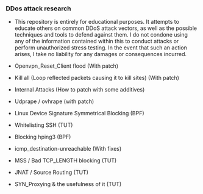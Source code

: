 ### DDos attack research

- This repository is entirely for educational purposes. It attempts to educate others on common DDoS attack vectors, as well as the possible techniques and tools to defend against them. I do not condone using any of the information contained within this to conduct attacks or perform unauthorized stress testing. In the event that such an action arises, I take no liability for any damages or consequences incurred.



- Openvpn_Reset_Client flood (With patch)

- Kill all (Loop reflected packets causing it to kill sites) (With patch)

- Internal Attacks (How to patch with some additives)

- Udprape / ovhrape (with patch)

- Linux Device Signature Symmetrical Blocking (BPF)

- Whitelisting SSH (TUT)

- Blocking hping3 (BPF)

- icmp_destination-unreachable (With fixes)

- MSS / Bad TCP_LENGTH blocking (TUT)

- JNAT / Source Routing (TUT)

- SYN_Proxying & the usefulness of it (TUT)
